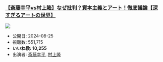 ### [【斎藤幸平vs村上隆】なぜ批判？資本主義とアート！徹底議論【深すぎるアートの世界】](https://www.youtube.com/watch?v=I8lBaOxBwNY)
[![](https://img.youtube.com/vi/I8lBaOxBwNY/sddefault.jpg)](https://www.youtube.com/watch?v=I8lBaOxBwNY)
-   公開日: 2024-08-25
-   視聴数: 551,715
-   **いいね数: 10,255**
-   出演者: [斎藤幸平](/rehacq_fan/people/斎藤幸平 "wikilink"), [村上隆](/rehacq_fan/people/村上隆 "wikilink")
